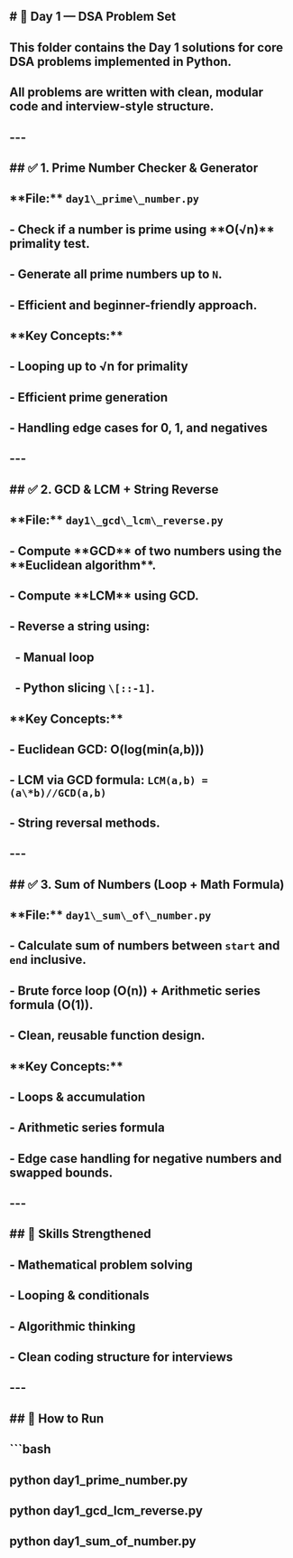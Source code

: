 ## \# 📅 Day 1 — DSA Problem Set

## 

## This folder contains the Day 1 solutions for core DSA problems implemented in Python.  

## All problems are written with clean, modular code and interview-style structure.

## 

## ---

## 

## \## ✅ 1. Prime Number Checker \& Generator

## \*\*File:\*\* `day1\_prime\_number.py`  

## \- Check if a number is prime using \*\*O(√n)\*\* primality test.  

## \- Generate all prime numbers up to `N`.  

## \- Efficient and beginner-friendly approach.

## 

## \*\*Key Concepts:\*\*  

## \- Looping up to √n for primality  

## \- Efficient prime generation  

## \- Handling edge cases for 0, 1, and negatives

## 

## ---

## 

## \## ✅ 2. GCD \& LCM + String Reverse

## \*\*File:\*\* `day1\_gcd\_lcm\_reverse.py`  

## \- Compute \*\*GCD\*\* of two numbers using the \*\*Euclidean algorithm\*\*.  

## \- Compute \*\*LCM\*\* using GCD.  

## \- Reverse a string using:

## &nbsp; - Manual loop  

## &nbsp; - Python slicing `\[::-1]`.

## 

## \*\*Key Concepts:\*\*  

## \- Euclidean GCD: O(log(min(a,b)))  

## \- LCM via GCD formula: `LCM(a,b) = (a\*b)//GCD(a,b)`  

## \- String reversal methods.

## 

## ---

## 

## \## ✅ 3. Sum of Numbers (Loop + Math Formula)

## \*\*File:\*\* `day1\_sum\_of\_number.py`  

## \- Calculate sum of numbers between `start` and `end` inclusive.  

## \- Brute force loop (O(n)) + Arithmetic series formula (O(1)).  

## \- Clean, reusable function design.

## 

## \*\*Key Concepts:\*\*  

## \- Loops \& accumulation  

## \- Arithmetic series formula  

## \- Edge case handling for negative numbers and swapped bounds.

## 

## ---

## 

## \## 🧠 Skills Strengthened

## \- Mathematical problem solving  

## \- Looping \& conditionals  

## \- Algorithmic thinking  

## \- Clean coding structure for interviews

## 

## ---

## 

## \## 🏁 How to Run

## ```bash

## python day1\_prime\_number.py

## python day1\_gcd\_lcm\_reverse.py

## python day1\_sum\_of\_number.py




